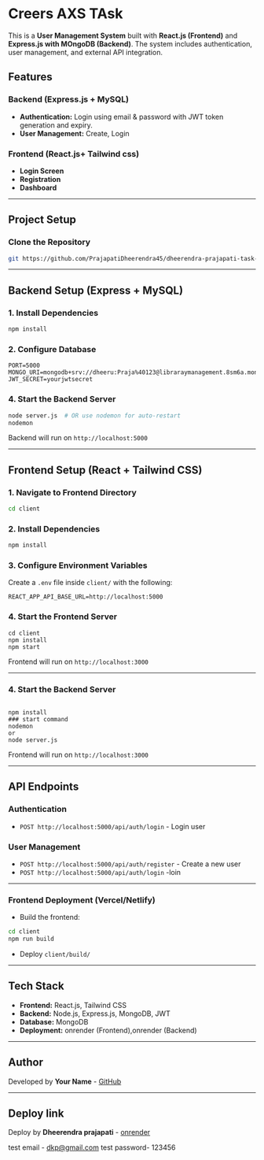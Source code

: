 ﻿# Creers AXS TAsk

This is a **User Management System** built with **React.js (Frontend)** and **Express.js with MOngoDB (Backend)**. The system includes authentication, user management, and external API integration.

## Features

### Backend (Express.js + MySQL)
- **Authentication:** Login using email & password with JWT token generation and expiry.
- **User Management:** Create, Login


### Frontend (React.js+ Tailwind css)
- **Login Screen**
- **Registration**
- **Dashboard** 


---

## Project Setup


### Clone the Repository
```sh
git https://github.com/PrajapatiDheerendra45/dheerendra-prajapati-task-careersax.git

```

---

## Backend Setup (Express + MySQL)

### 1. Install Dependencies
```sh
npm install
```

### 2. Configure Database
```env
PORT=5000
MONGO_URI=mongodb+srv://dheeru:Praja%40123@libraraymanagement.8sm6a.mongodb.net/CareearsAXSTask
JWT_SECRET=yourjwtsecret

```


### 4. Start the Backend Server
```sh
node server.js  # OR use nodemon for auto-restart
nodemon 
```

Backend will run on `http://localhost:5000`

---

## Frontend Setup (React + Tailwind CSS)

### 1. Navigate to Frontend Directory
```sh
cd client
```

### 2. Install Dependencies
```sh
npm install
```

### 3. Configure Environment Variables
Create a `.env` file inside `client/` with the following:
```env
REACT_APP_API_BASE_URL=http://localhost:5000
```

### 4. Start the Frontend Server
```
cd client 
npm install
npm start
```
Frontend will run on `http://localhost:3000`

---
### 4. Start the Backend Server
```

npm install
### start command
nodemon
or
node server.js
```
Frontend will run on `http://localhost:3000`

---

## API Endpoints

### **Authentication**
- `POST http://localhost:5000/api/auth/login` - Login user

### **User Management**

- `POST http://localhost:5000/api/auth/register` - Create a new user
- `POST http://localhost:5000/api/auth/login` -loin

---



### Frontend Deployment (Vercel/Netlify)
- Build the frontend:
```sh
cd client
npm run build
```
- Deploy `client/build/` 

---

## Tech Stack
- **Frontend:** React.js,  Tailwind CSS
- **Backend:** Node.js, Express.js, MongoDB, JWT
- **Database:** MongoDB
- **Deployment:** onrender (Frontend),onrender  (Backend)

---

## Author
Developed by **Your Name** - [GitHub](https://github.com/PrajapatiDheerendra45/dheerendra-prajapati-task-careersax.git)

---

## Deploy link
  Deploy by **Dheerendra prajapati** - [onrender]( https://dheerendra-prajapti-task-carearaxs.onrender.com/)
 
 test email - dkp@gmail.com
 test password- 123456


